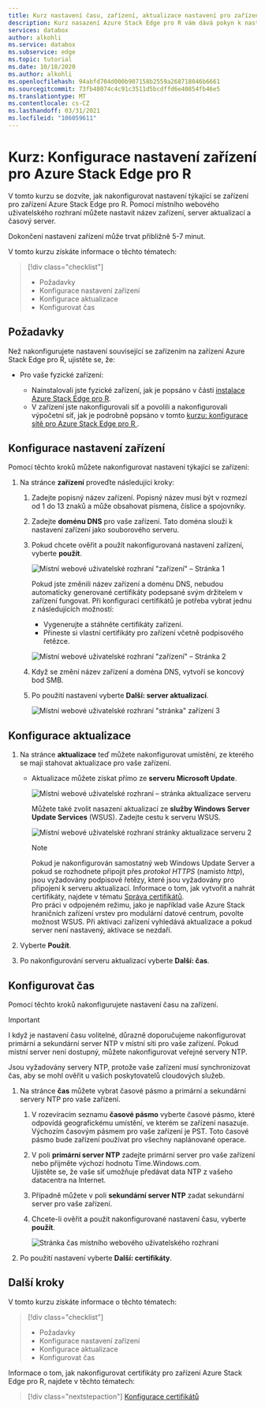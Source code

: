 ```yaml
---
title: Kurz nastavení času, zařízení, aktualizace nastavení pro zařízení Azure Stack Edge pro R v Azure Portal
description: Kurz nasazení Azure Stack Edge pro R vám dává pokyn k nastavení zařízení, aktualizace a času nastavení pro vaše fyzické zařízení.
services: databox
author: alkohli
ms.service: databox
ms.subservice: edge
ms.topic: tutorial
ms.date: 10/18/2020
ms.author: alkohli
ms.openlocfilehash: 94abfd704d000b907158b2559a268718046b6661
ms.sourcegitcommit: 73fb48074c4c91c3511d5bcdffd6e40854fb46e5
ms.translationtype: MT
ms.contentlocale: cs-CZ
ms.lasthandoff: 03/31/2021
ms.locfileid: "106059611"
---
```

# <a name="tutorial-configure-the-device-settings-for-azure-stack-edge-pro-r"></a>Kurz: Konfigurace nastavení zařízení pro Azure Stack Edge pro R

V tomto kurzu se dozvíte, jak nakonfigurovat nastavení týkající se zařízení pro zařízení Azure Stack Edge pro R. Pomocí místního webového uživatelského rozhraní můžete nastavit název zařízení, server aktualizací a časový server.

Dokončení nastavení zařízení může trvat přibližně 5-7 minut.

V tomto kurzu získáte informace o těchto tématech:

> [!div class="checklist"]
>
> * Požadavky
> * Konfigurace nastavení zařízení
> * Konfigurace aktualizace 
> * Konfigurovat čas

## <a name="prerequisites"></a>Požadavky

Než nakonfigurujete nastavení související se zařízením na zařízení Azure Stack Edge pro R, ujistěte se, že:

* Pro vaše fyzické zařízení:

    - Nainstalovali jste fyzické zařízení, jak je popsáno v části [instalace Azure Stack Edge pro R](azure-stack-edge-pro-r-deploy-install.md).
    - V zařízení jste nakonfigurovali síť a povolili a nakonfigurovali výpočetní síť, jak je podrobně popsáno v tomto [kurzu: konfigurace sítě pro Azure Stack Edge pro R ](azure-stack-edge-pro-r-deploy-configure-network-compute-web-proxy.md).


## <a name="configure-device-settings"></a>Konfigurace nastavení zařízení

Pomocí těchto kroků můžete nakonfigurovat nastavení týkající se zařízení:

1. Na stránce **zařízení** proveďte následující kroky:

    1. Zadejte popisný název zařízení. Popisný název musí být v rozmezí od 1 do 13 znaků a může obsahovat písmena, číslice a spojovníky.

    2. Zadejte **doménu DNS** pro vaše zařízení. Tato doména slouží k nastavení zařízení jako souborového serveru.

    3. Pokud chcete ověřit a použít nakonfigurovaná nastavení zařízení, vyberte **použít**.

        ![Místní webové uživatelské rozhraní "zařízení" – Stránka 1](./media/azure-stack-edge-pro-r-deploy-set-up-device-update-time/device-2.png)

        Pokud jste změnili název zařízení a doménu DNS, nebudou automaticky generované certifikáty podepsané svým držitelem v zařízení fungovat. Při konfiguraci certifikátů je potřeba vybrat jednu z následujících možností: 
        
        - Vygenerujte a stáhněte certifikáty zařízení. 
        - Přineste si vlastní certifikáty pro zařízení včetně podpisového řetězce.
    

        ![Místní webové uživatelské rozhraní "zařízení" – Stránka 2](./media/azure-stack-edge-pro-r-deploy-set-up-device-update-time/device-3.png)

    4. Když se změní název zařízení a doména DNS, vytvoří se koncový bod SMB.  

    5. Po použití nastavení vyberte **Další: server aktualizací**.

        ![Místní webové uživatelské rozhraní "stránka" zařízení 3](./media/azure-stack-edge-pro-r-deploy-set-up-device-update-time/device-4.png)

## <a name="configure-update"></a>Konfigurace aktualizace

1. Na stránce **aktualizace** teď můžete nakonfigurovat umístění, ze kterého se mají stahovat aktualizace pro vaše zařízení.  

    - Aktualizace můžete získat přímo ze **serveru Microsoft Update**.

        ![Místní webové uživatelské rozhraní – stránka aktualizace serveru](./media/azure-stack-edge-pro-r-deploy-set-up-device-update-time/update-2.png)

        Můžete také zvolit nasazení aktualizací ze **služby Windows Server Update Services** (WSUS). Zadejte cestu k serveru WSUS.
        
        ![Místní webové uživatelské rozhraní stránky aktualizace serveru 2](./media/azure-stack-edge-pro-r-deploy-set-up-device-update-time/update-3.png)

        > [!NOTE] 
        > Pokud je nakonfigurován samostatný web Windows Update Server a pokud se rozhodnete připojit přes *protokol HTTPS* (namísto *http*), jsou vyžadovány podpisové řetězy, které jsou vyžadovány pro připojení k serveru aktualizací. Informace o tom, jak vytvořit a nahrát certifikáty, najdete v tématu [Správa certifikátů](azure-stack-edge-gpu-manage-certificates.md).         
        > Pro práci v odpojeném režimu, jako je například vaše Azure Stack hraničních zařízení vrstev pro modulární datové centrum, povolte možnost WSUS. Při aktivaci zařízení vyhledává aktualizace a pokud server není nastavený, aktivace se nezdaří. 


2. Vyberte **Použít**.
3. Po nakonfigurování serveru aktualizací vyberte **Další: čas**.
    

## <a name="configure-time"></a>Konfigurovat čas

Pomocí těchto kroků nakonfigurujete nastavení času na zařízení. 

> [!IMPORTANT]
> I když je nastavení času volitelné, důrazně doporučujeme nakonfigurovat primární a sekundární server NTP v místní síti pro vaše zařízení. Pokud místní server není dostupný, můžete nakonfigurovat veřejné servery NTP.

Jsou vyžadovány servery NTP, protože vaše zařízení musí synchronizovat čas, aby se mohl ověřit u vašich poskytovatelů cloudových služeb.

1. Na stránce **čas** můžete vybrat časové pásmo a primární a sekundární servery NTP pro vaše zařízení.  
    
    1. V rozevíracím seznamu **časové pásmo** vyberte časové pásmo, které odpovídá geografickému umístění, ve kterém se zařízení nasazuje.
        Výchozím časovým pásmem pro vaše zařízení je PST. Toto časové pásmo bude zařízení používat pro všechny naplánované operace.

    2. V poli **primární server NTP** zadejte primární server pro vaše zařízení nebo přijměte výchozí hodnotu Time.Windows.com.  
        Ujistěte se, že vaše síť umožňuje předávat data NTP z vašeho datacentra na Internet.

    3. Případně můžete v poli **sekundární server NTP** zadat sekundární server pro vaše zařízení.

    4. Chcete-li ověřit a použít nakonfigurované nastavení času, vyberte **použít**.

        ![Stránka čas místního webového uživatelského rozhraní](./media/azure-stack-edge-pro-r-deploy-set-up-device-update-time/time-2.png)

2. Po použití nastavení vyberte **Další: certifikáty**.


## <a name="next-steps"></a>Další kroky

V tomto kurzu získáte informace o těchto tématech:

> [!div class="checklist"]
>
> * Požadavky
> * Konfigurace nastavení zařízení
> * Konfigurace aktualizace 
> * Konfigurovat čas

Informace o tom, jak nakonfigurovat certifikáty pro zařízení Azure Stack Edge pro R, najdete v těchto tématech:

> [!div class="nextstepaction"]
> [Konfigurace certifikátů](./azure-stack-edge-pro-r-deploy-configure-certificates-vpn-encryption.md)
